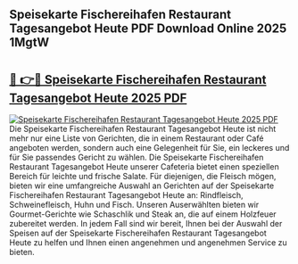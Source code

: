 ## Speisekarte Fischereihafen Restaurant Tagesangebot Heute PDF Download Online 2025 1MgtW

# <h2><a href="http://gc5e14.nevu.top/?p=Speisekarte+Fischereihafen+Restaurant+Tagesangebot+Heute">🔗 👉🔴 Speisekarte Fischereihafen Restaurant Tagesangebot Heute 2025 PDF</a></h2>

[![Speisekarte Fischereihafen Restaurant Tagesangebot Heute 2025 PDF](https://i.imgur.com/dBaPXMq.png)](http://gc5e14.nevu.top/?p=Speisekarte+Fischereihafen+Restaurant+Tagesangebot+Heute)
Die Speisekarte Fischereihafen Restaurant Tagesangebot Heute ist nicht mehr nur eine Liste von Gerichten, die in einem Restaurant oder Café angeboten werden, sondern auch eine Gelegenheit für Sie, ein leckeres und für Sie passendes Gericht zu wählen. Die Speisekarte Fischereihafen Restaurant Tagesangebot Heute unserer Cafeteria bietet einen speziellen Bereich für leichte und frische Salate. Für diejenigen, die Fleisch mögen, bieten wir eine umfangreiche Auswahl an Gerichten auf der Speisekarte Fischereihafen Restaurant Tagesangebot Heute an: Rindfleisch, Schweinefleisch, Huhn und Fisch. Unseren Auserwählten bieten wir Gourmet-Gerichte wie Schaschlik und Steak an, die auf einem Holzfeuer zubereitet werden. In jedem Fall sind wir bereit, Ihnen bei der Auswahl der Speisen auf der Speisekarte Fischereihafen Restaurant Tagesangebot Heute zu helfen und Ihnen einen angenehmen und angenehmen Service zu bieten.
